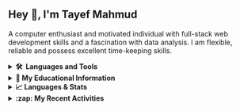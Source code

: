 ## Hey 👋, I'm Tayef Mahmud

A computer enthusiast and motivated individual with full-stack web development skills and a fascination with data analysis. I am flexible, reliable and possess excellent time-keeping skills.

<!-- <details>
<summary><strong>🔗 Connect With Me</strong> </summary>
<br>
<a href="" target="_blank"> <img src="https://firebasestorage.googleapis.com/v0/b/clientfiles-6342a.appspot.com/o/ayman_zahran-github-readme%2Ficons8-twitter-96.png?alt=media&token=3b6057fe-2020-4c0a-9c21-043c4bb194f1" alt="twitter" width="40" height="40"/> </a>
</details> -->

<details>
  <summary><strong>🛠️&nbsp;&nbsp;Languages&nbsp;and&nbsp;Tools</strong></summary>
  <br/>
<p align="left"> <a href="https://aws.amazon.com" target="_blank"> <img src="https://raw.githubusercontent.com/devicons/devicon/master/icons/amazonwebservices/amazonwebservices-original-wordmark.svg" alt="aws" width="40" height="40"/> </a> <a href="https://www.gnu.org/software/bash/" target="_blank"> <img src="https://www.vectorlogo.zone/logos/gnu_bash/gnu_bash-icon.svg" alt="bash" width="40" height="40"/> </a> <a href="https://www.cprogramming.com/" target="_blank"> <img src="https://raw.githubusercontent.com/devicons/devicon/master/icons/c/c-original.svg" alt="c" width="40" height="40"/> </a> <a href="https://www.w3schools.com/cpp/" target="_blank"> <img src="https://raw.githubusercontent.com/devicons/devicon/master/icons/cplusplus/cplusplus-original.svg" alt="cplusplus" width="40" height="40"/> </a> <a href="https://www.w3schools.com/css/" target="_blank"> <img src="https://raw.githubusercontent.com/devicons/devicon/master/icons/css3/css3-original-wordmark.svg" alt="css3" width="40" height="40"/> </a><a href="https://cloud.google.com" target="_blank"> <img src="https://www.vectorlogo.zone/logos/google_cloud/google_cloud-icon.svg" alt="gcp" width="40" height="40"/> </a><a href="https://git-scm.com/" target="_blank"> <img src="https://www.vectorlogo.zone/logos/git-scm/git-scm-icon.svg" alt="git" width="40" height="40"/> </a><a href="https://heroku.com" target="_blank"> <img src="https://www.vectorlogo.zone/logos/heroku/heroku-icon.svg" alt="heroku" width="40" height="40"/> </a> <a href="https://www.w3.org/html/" target="_blank"> <img src="https://raw.githubusercontent.com/devicons/devicon/master/icons/html5/html5-original-wordmark.svg" alt="html5" width="40" height="40"/> </a><a href="https://developer.mozilla.org/en-US/docs/Web/JavaScript" target="_blank"> <img src="https://raw.githubusercontent.com/devicons/devicon/master/icons/javascript/javascript-original.svg" alt="javascript" width="40" height="40"/> </a> <a href="https://www.microsoft.com/en-us/sql-server" target="_blank"> <img src="https://www.svgrepo.com/show/303229/microsoft-sql-server-logo.svg" alt="mssql" width="40" height="40"/> </a> <a href="https://www.mysql.com/" target="_blank"> <img src="https://raw.githubusercontent.com/devicons/devicon/master/icons/mysql/mysql-original-wordmark.svg" alt="mysql" width="40" height="40"/> </a> <a href="https://www.php.net" target="_blank"> <img src="https://raw.githubusercontent.com/devicons/devicon/master/icons/php/php-original.svg" alt="php" width="40" height="40"/> </a><a href="https://www.python.org" target="_blank"> <img src="https://raw.githubusercontent.com/devicons/devicon/master/icons/python/python-original.svg" alt="python" width="40" height="40"/> </a> <a href="https://www.typescriptlang.org/" target="_blank"> <img src="https://raw.githubusercontent.com/devicons/devicon/master/icons/typescript/typescript-original.svg" alt="typescript" width="40" height="40"/> </a>
<a href="" target="_blank"> <img src="https://firebasestorage.googleapis.com/v0/b/clientfiles-6342a.appspot.com/o/ayman_zahran-github-readme%2Ficons8-c-sharp-logo-96.png?alt=media&token=873a735b-b74d-4dea-baaa-c90164867cb9" alt="c#" width="40" height="40"/> </a>
<a href="" target="_blank"> <img src="https://firebasestorage.googleapis.com/v0/b/clientfiles-6342a.appspot.com/o/ayman_zahran-github-readme%2Ficons8-json-96.png?alt=media&token=d5119a49-7ff4-47e3-a75e-56bc246ddd55" alt="json" width="40" height="40"/> </a>
<a href="" target="_blank"> <img src="https://firebasestorage.googleapis.com/v0/b/clientfiles-6342a.appspot.com/o/ayman_zahran-github-readme%2Ficons8-powershell-96.png?alt=media&token=f09d168a-9cf4-4644-b08c-814fea9c546f" alt="powershell" width="40" height="40"/> </a>
<a href="" target="_blank"> <img src="https://firebasestorage.googleapis.com/v0/b/clientfiles-6342a.appspot.com/o/ayman_zahran-github-readme%2Fgroovy.png?alt=media&token=e2218316-d310-42ef-bbd6-94c1246dce9e" alt="groovy" width="40" height="40"/> </a>
<a href="" target="_blank"> <img src="https://firebasestorage.googleapis.com/v0/b/clientfiles-6342a.appspot.com/o/ayman_zahran-github-readme%2Ficons8-vb-100.png?alt=media&token=ef6f6da8-3b08-42d0-acdf-145251c5fac9" alt="vb.net" width="40" height="40"/> </a><a href="" target="_blank"> <img src="https://firebasestorage.googleapis.com/v0/b/clientfiles-6342a.appspot.com/o/ayman_zahran-github-readme%2Fyml.png?alt=media&token=92406b8d-18b2-404a-b3db-f8493bcbe6a0" alt="yaml" width="40" height="40"/> </a>
 </p>

</details>

<details>
<summary><strong>🏫 My Educational Information</strong></summary>
<br>
<strong>BRAC University</strong>
<p>Bachelor's Degree (2018 - 2020)</p>
<br>
<strong>Bir-Sreshtho Munsi Abdur Rouf Public College</strong>
<p>College (2015 - 2017)</p>
<br>
<strong>Cumilla Shikkha Board Govt. Model College</strong>
<p>High School (2012 - 2014)</p>
</details>

<details>
  <summary><strong>📈 Languages & Stats</strong></summary>
  <img src="https://github-readme-stats.vercel.app/api?username=bunningss&show_icons=true&theme=dark&hide_border=true"
       alt="Tayef's GitHub stats" />
  <img src="https://github-readme-stats.vercel.app/api/top-langs/?username=bunningss&show_icons=true&theme=dark&hide_border=true&layout=compact&langs_count=10"
       alt="Tayef's Top GitHub Languages" />
</details>

<details>
<summary><strong> :zap: My Recent Activities </strong></summary>

<!-- ACTIVITY-LIST:START -->
- [Bunningss created a branch master in Bunningss/languageSchool](https://github.com/Bunningss/languageSchool/compare/master)
- [Bunningss created a repository Bunningss/languageSchool](https://github.com/Bunningss/languageSchool//)
- [Bunningss created a branch main in Bunningss/headman](https://github.com/Bunningss/headman/compare/main)
- [Bunningss created a repository Bunningss/headman](https://github.com/Bunningss/headman//)
- [Bunningss created a branch local in Bunningss/office_manager](https://github.com/Bunningss/office_manager/compare/local)
<!-- ACTIVITY-LIST:END -->

</details>
